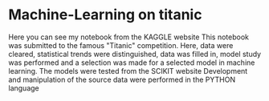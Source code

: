 # Machine-Learning on titanic 

Here you can see my notebook from the KAGGLE website
This notebook was submitted to the famous "Titanic" competition.
Here, data were cleared, statistical trends were distinguished, data was filled in, 
model study was performed and a selection was made for a selected model in machine learning.
The models were tested from the SCIKIT website 
Development and manipulation of the source data were performed in the PYTHON language
